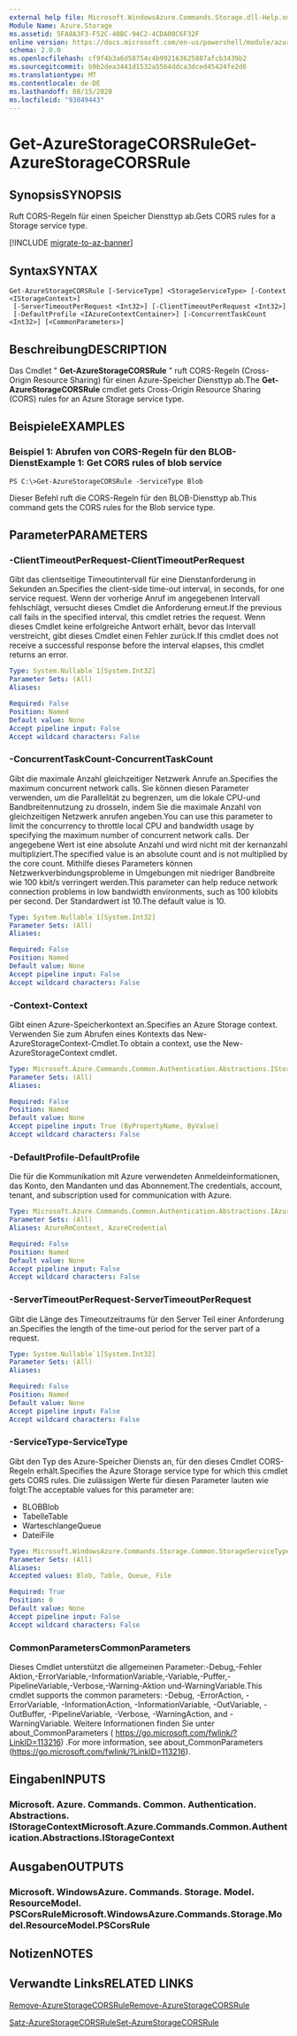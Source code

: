 ```yaml
---
external help file: Microsoft.WindowsAzure.Commands.Storage.dll-Help.xml
Module Name: Azure.Storage
ms.assetid: 5FA8A3F3-F52C-40BC-94C2-4CDA00C6F32F
online version: https://docs.microsoft.com/en-us/powershell/module/azure.storage/get-azurestoragecorsrule
schema: 2.0.0
ms.openlocfilehash: cf9f4b3a6d58754c4b992163625887afcb3439b2
ms.sourcegitcommit: b9b2dea3441d1532a5564ddca3dced45424fe2d6
ms.translationtype: MT
ms.contentlocale: de-DE
ms.lasthandoff: 08/15/2020
ms.locfileid: "93849443"
---
```

# <span data-ttu-id="9877c-101">Get-AzureStorageCORSRule</span><span class="sxs-lookup"><span data-stu-id="9877c-101">Get-AzureStorageCORSRule</span></span>

## <span data-ttu-id="9877c-102">Synopsis</span><span class="sxs-lookup"><span data-stu-id="9877c-102">SYNOPSIS</span></span>
<span data-ttu-id="9877c-103">Ruft CORS-Regeln für einen Speicher Diensttyp ab.</span><span class="sxs-lookup"><span data-stu-id="9877c-103">Gets CORS rules for a Storage service type.</span></span>

[!INCLUDE [migrate-to-az-banner](../../includes/migrate-to-az-banner.md)]

## <span data-ttu-id="9877c-104">Syntax</span><span class="sxs-lookup"><span data-stu-id="9877c-104">SYNTAX</span></span>

```
Get-AzureStorageCORSRule [-ServiceType] <StorageServiceType> [-Context <IStorageContext>]
 [-ServerTimeoutPerRequest <Int32>] [-ClientTimeoutPerRequest <Int32>]
 [-DefaultProfile <IAzureContextContainer>] [-ConcurrentTaskCount <Int32>] [<CommonParameters>]
```

## <span data-ttu-id="9877c-105">Beschreibung</span><span class="sxs-lookup"><span data-stu-id="9877c-105">DESCRIPTION</span></span>
<span data-ttu-id="9877c-106">Das Cmdlet " **Get-AzureStorageCORSRule** " ruft CORS-Regeln (Cross-Origin Resource Sharing) für einen Azure-Speicher Diensttyp ab.</span><span class="sxs-lookup"><span data-stu-id="9877c-106">The **Get-AzureStorageCORSRule** cmdlet gets Cross-Origin Resource Sharing (CORS) rules for an Azure Storage service type.</span></span>

## <span data-ttu-id="9877c-107">Beispiele</span><span class="sxs-lookup"><span data-stu-id="9877c-107">EXAMPLES</span></span>

### <span data-ttu-id="9877c-108">Beispiel 1: Abrufen von CORS-Regeln für den BLOB-Dienst</span><span class="sxs-lookup"><span data-stu-id="9877c-108">Example 1: Get CORS rules of blob service</span></span>
```
PS C:\>Get-AzureStorageCORSRule -ServiceType Blob
```

<span data-ttu-id="9877c-109">Dieser Befehl ruft die CORS-Regeln für den BLOB-Diensttyp ab.</span><span class="sxs-lookup"><span data-stu-id="9877c-109">This command gets the CORS rules for the Blob service type.</span></span>

## <span data-ttu-id="9877c-110">Parameter</span><span class="sxs-lookup"><span data-stu-id="9877c-110">PARAMETERS</span></span>

### <span data-ttu-id="9877c-111">-ClientTimeoutPerRequest</span><span class="sxs-lookup"><span data-stu-id="9877c-111">-ClientTimeoutPerRequest</span></span>
<span data-ttu-id="9877c-112">Gibt das clientseitige Timeoutintervall für eine Dienstanforderung in Sekunden an.</span><span class="sxs-lookup"><span data-stu-id="9877c-112">Specifies the client-side time-out interval, in seconds, for one service request.</span></span>
<span data-ttu-id="9877c-113">Wenn der vorherige Anruf im angegebenen Intervall fehlschlägt, versucht dieses Cmdlet die Anforderung erneut.</span><span class="sxs-lookup"><span data-stu-id="9877c-113">If the previous call fails in the specified interval, this cmdlet retries the request.</span></span>
<span data-ttu-id="9877c-114">Wenn dieses Cmdlet keine erfolgreiche Antwort erhält, bevor das Intervall verstreicht, gibt dieses Cmdlet einen Fehler zurück.</span><span class="sxs-lookup"><span data-stu-id="9877c-114">If this cmdlet does not receive a successful response before the interval elapses, this cmdlet returns an error.</span></span>

```yaml
Type: System.Nullable`1[System.Int32]
Parameter Sets: (All)
Aliases:

Required: False
Position: Named
Default value: None
Accept pipeline input: False
Accept wildcard characters: False
```

### <span data-ttu-id="9877c-115">-ConcurrentTaskCount</span><span class="sxs-lookup"><span data-stu-id="9877c-115">-ConcurrentTaskCount</span></span>
<span data-ttu-id="9877c-116">Gibt die maximale Anzahl gleichzeitiger Netzwerk Anrufe an.</span><span class="sxs-lookup"><span data-stu-id="9877c-116">Specifies the maximum concurrent network calls.</span></span>
<span data-ttu-id="9877c-117">Sie können diesen Parameter verwenden, um die Parallelität zu begrenzen, um die lokale CPU-und Bandbreitennutzung zu drosseln, indem Sie die maximale Anzahl von gleichzeitigen Netzwerk anrufen angeben.</span><span class="sxs-lookup"><span data-stu-id="9877c-117">You can use this parameter to limit the concurrency to throttle local CPU and bandwidth usage by specifying the maximum number of concurrent network calls.</span></span>
<span data-ttu-id="9877c-118">Der angegebene Wert ist eine absolute Anzahl und wird nicht mit der kernanzahl multipliziert.</span><span class="sxs-lookup"><span data-stu-id="9877c-118">The specified value is an absolute count and is not multiplied by the core count.</span></span>
<span data-ttu-id="9877c-119">Mithilfe dieses Parameters können Netzwerkverbindungsprobleme in Umgebungen mit niedriger Bandbreite wie 100 kbit/s verringert werden.</span><span class="sxs-lookup"><span data-stu-id="9877c-119">This parameter can help reduce network connection problems in low bandwidth environments, such as 100 kilobits per second.</span></span>
<span data-ttu-id="9877c-120">Der Standardwert ist 10.</span><span class="sxs-lookup"><span data-stu-id="9877c-120">The default value is 10.</span></span>

```yaml
Type: System.Nullable`1[System.Int32]
Parameter Sets: (All)
Aliases:

Required: False
Position: Named
Default value: None
Accept pipeline input: False
Accept wildcard characters: False
```

### <span data-ttu-id="9877c-121">-Context</span><span class="sxs-lookup"><span data-stu-id="9877c-121">-Context</span></span>
<span data-ttu-id="9877c-122">Gibt einen Azure-Speicherkontext an.</span><span class="sxs-lookup"><span data-stu-id="9877c-122">Specifies an Azure Storage context.</span></span>
<span data-ttu-id="9877c-123">Verwenden Sie zum Abrufen eines Kontexts das New-AzureStorageContext-Cmdlet.</span><span class="sxs-lookup"><span data-stu-id="9877c-123">To obtain a context, use the New-AzureStorageContext cmdlet.</span></span>

```yaml
Type: Microsoft.Azure.Commands.Common.Authentication.Abstractions.IStorageContext
Parameter Sets: (All)
Aliases:

Required: False
Position: Named
Default value: None
Accept pipeline input: True (ByPropertyName, ByValue)
Accept wildcard characters: False
```

### <span data-ttu-id="9877c-124">-DefaultProfile</span><span class="sxs-lookup"><span data-stu-id="9877c-124">-DefaultProfile</span></span>
<span data-ttu-id="9877c-125">Die für die Kommunikation mit Azure verwendeten Anmeldeinformationen, das Konto, den Mandanten und das Abonnement.</span><span class="sxs-lookup"><span data-stu-id="9877c-125">The credentials, account, tenant, and subscription used for communication with Azure.</span></span>

```yaml
Type: Microsoft.Azure.Commands.Common.Authentication.Abstractions.IAzureContextContainer
Parameter Sets: (All)
Aliases: AzureRmContext, AzureCredential

Required: False
Position: Named
Default value: None
Accept pipeline input: False
Accept wildcard characters: False
```

### <span data-ttu-id="9877c-126">-ServerTimeoutPerRequest</span><span class="sxs-lookup"><span data-stu-id="9877c-126">-ServerTimeoutPerRequest</span></span>
<span data-ttu-id="9877c-127">Gibt die Länge des Timeoutzeitraums für den Server Teil einer Anforderung an.</span><span class="sxs-lookup"><span data-stu-id="9877c-127">Specifies the length of the time-out period for the server part of a request.</span></span>

```yaml
Type: System.Nullable`1[System.Int32]
Parameter Sets: (All)
Aliases:

Required: False
Position: Named
Default value: None
Accept pipeline input: False
Accept wildcard characters: False
```

### <span data-ttu-id="9877c-128">-ServiceType</span><span class="sxs-lookup"><span data-stu-id="9877c-128">-ServiceType</span></span>
<span data-ttu-id="9877c-129">Gibt den Typ des Azure-Speicher Diensts an, für den dieses Cmdlet CORS-Regeln erhält.</span><span class="sxs-lookup"><span data-stu-id="9877c-129">Specifies the Azure Storage service type for which this cmdlet gets CORS rules.</span></span>
<span data-ttu-id="9877c-130">Die zulässigen Werte für diesen Parameter lauten wie folgt:</span><span class="sxs-lookup"><span data-stu-id="9877c-130">The acceptable values for this parameter are:</span></span>
- <span data-ttu-id="9877c-131">BLOB</span><span class="sxs-lookup"><span data-stu-id="9877c-131">Blob</span></span> 
- <span data-ttu-id="9877c-132">Tabelle</span><span class="sxs-lookup"><span data-stu-id="9877c-132">Table</span></span> 
- <span data-ttu-id="9877c-133">Warteschlange</span><span class="sxs-lookup"><span data-stu-id="9877c-133">Queue</span></span> 
- <span data-ttu-id="9877c-134">Datei</span><span class="sxs-lookup"><span data-stu-id="9877c-134">File</span></span>

```yaml
Type: Microsoft.WindowsAzure.Commands.Storage.Common.StorageServiceType
Parameter Sets: (All)
Aliases:
Accepted values: Blob, Table, Queue, File

Required: True
Position: 0
Default value: None
Accept pipeline input: False
Accept wildcard characters: False
```

### <span data-ttu-id="9877c-135">CommonParameters</span><span class="sxs-lookup"><span data-stu-id="9877c-135">CommonParameters</span></span>
<span data-ttu-id="9877c-136">Dieses Cmdlet unterstützt die allgemeinen Parameter:-Debug,-Fehler Aktion,-ErrorVariable,-InformationVariable,-Variable,-Puffer,-PipelineVariable,-Verbose,-Warning-Aktion und-WarningVariable.</span><span class="sxs-lookup"><span data-stu-id="9877c-136">This cmdlet supports the common parameters: -Debug, -ErrorAction, -ErrorVariable, -InformationAction, -InformationVariable, -OutVariable, -OutBuffer, -PipelineVariable, -Verbose, -WarningAction, and -WarningVariable.</span></span> <span data-ttu-id="9877c-137">Weitere Informationen finden Sie unter about_CommonParameters ( https://go.microsoft.com/fwlink/?LinkID=113216) .</span><span class="sxs-lookup"><span data-stu-id="9877c-137">For more information, see about_CommonParameters (https://go.microsoft.com/fwlink/?LinkID=113216).</span></span>

## <span data-ttu-id="9877c-138">Eingaben</span><span class="sxs-lookup"><span data-stu-id="9877c-138">INPUTS</span></span>

### <span data-ttu-id="9877c-139">Microsoft. Azure. Commands. Common. Authentication. Abstractions. IStorageContext</span><span class="sxs-lookup"><span data-stu-id="9877c-139">Microsoft.Azure.Commands.Common.Authentication.Abstractions.IStorageContext</span></span>

## <span data-ttu-id="9877c-140">Ausgaben</span><span class="sxs-lookup"><span data-stu-id="9877c-140">OUTPUTS</span></span>

### <span data-ttu-id="9877c-141">Microsoft. WindowsAzure. Commands. Storage. Model. ResourceModel. PSCorsRule</span><span class="sxs-lookup"><span data-stu-id="9877c-141">Microsoft.WindowsAzure.Commands.Storage.Model.ResourceModel.PSCorsRule</span></span>

## <span data-ttu-id="9877c-142">Notizen</span><span class="sxs-lookup"><span data-stu-id="9877c-142">NOTES</span></span>

## <span data-ttu-id="9877c-143">Verwandte Links</span><span class="sxs-lookup"><span data-stu-id="9877c-143">RELATED LINKS</span></span>

[<span data-ttu-id="9877c-144">Remove-AzureStorageCORSRule</span><span class="sxs-lookup"><span data-stu-id="9877c-144">Remove-AzureStorageCORSRule</span></span>](./Remove-AzureStorageCORSRule.md)

[<span data-ttu-id="9877c-145">Satz-AzureStorageCORSRule</span><span class="sxs-lookup"><span data-stu-id="9877c-145">Set-AzureStorageCORSRule</span></span>](./Set-AzureStorageCORSRule.md)


